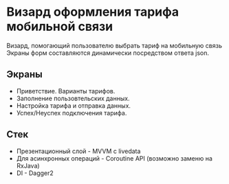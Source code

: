 # Визард оформления тарифа мобильной связи

Визард, помогающий пользователю выбрать тариф на мобильную связь
Экраны форм составляются динамически посредством ответа json.

## Экраны
* Приветствие. Варианты тарифов.
* Заполнение пользовтельских данных.
* Настройка тарифа и отправка данных.
* Успех/Неуспех подключения тарифа.

## Стек
* Презентационный слой - MVVM с livedata
* Для асинхронных операций - Coroutine API (возможно заменю на RxJava)
* DI - Dagger2
